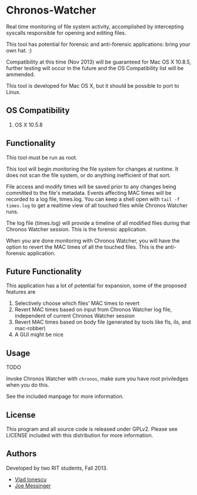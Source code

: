 Chronos-Watcher
===============

Real time monitoring of file system activity, accomplished by intercepting syscalls responsible for opening and editing files.

This tool has potential for forensic and anti-forensic applications: bring your own hat. :)

Compatibility at this time (Nov 2013) will be guaranteed for Mac OS X 10.8.5, further testing will occur in the future and the OS Compatibility list will be ammended.

This tool is developed for Mac OS X, but it should be possible to port to Linux.

OS Compatibility
----------------

1. OS X 10.5.8

Functionality
-------------

This tool must be run as root.

This tool will begin monitoring the file system for changes at runtime. It does not scan the file system, or do anything inefficient of that sort.

File access and modify times will be saved prior to any changes being committed to the file's metadata. Events affecting MAC times will be recorded to a log file, times.log. You can keep a shell open with `tail -f times.log` to get a realtime view of all touched files while Chronos Watcher runs.

The log file (times.log) will provide a timeline of all modified files during that Chronos Watcher session. This is the forensic application.

When you are done monitoring with Chronos Watcher, you will have the option to revert the MAC times of all the touched files. This is the anti-forensic application.

Future Functionality
--------------------

This application has a lot of potential for expansion, some of the proposed features are

1. Selectively choose which files' MAC times to revert
2. Revert MAC times based on input from Chronos Watcher log file, independent of current Chronos Watcher session
3. Revert MAC times based on body file (generated by tools like fls, ils, and mac-robber)
4. A GUI might be nice

Usage
-----

TODO

Invoke Chronos Watcher with `chronos`, make sure you have root priviledges when you do this.

See the included manpage for more information.

License
-------

This program and all source code is released under GPLv2. Please see LICENSE included with this distribution for more information.

Authors
-------

Developed by two RIT students, Fall 2013.

* [Vlad Ionescu](https://github.com/vladionescu)
* [Joe Messinger](https://github.com/joem3921)
